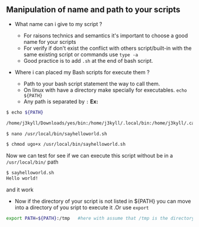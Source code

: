 ## Manipulation of name and path to your scripts

- What name can i give to my script ?
	- For raisons technics and semantics it's important to choose a good name for your scripts
	- For verify if don't exist the conflict with others script/built-in with the same existing script or commands use `type -a`
	- Good practice is to add `.sh` at the end of bash script.

- Where i can placed my Bash scripts for execute them ?
	- Path to your bash script statement the way to call them.
	- On linux with have a directory make specially for executables. `echo ${PATH}`
	- Any path is separated by `:` 
**Ex:**

```bash
$ echo ${PATH}

/home/j3kyll/Downloads/yes/bin:/home/j3kyll/.local/bin:/home/j3kyll/.cargo/bin:/home/j3kyll/.local/bin:/usr/local/sbin:/usr/local/bin:/usr/sbin:/usr/bin:/sbin:/bin:/usr/games:/usr/local/games:/snap/bin:/snap/bin

$ nano /usr/local/bin/sayhelloworld.sh

$ chmod ugo+x /usr/local/bin/sayhelloworld.sh 
```
Now we can test for see if we can execute this script without be in a `/usr/local/bin/` path

```bash
$ sayhelloworld.sh
Hello world!
```
 and it work

- Now if the directory of your script is not listed in ${PATH} you can move into a directory of you sript to execute it .Or use `export`

```bash
export PATH=${PATH}:/tmp   #here with assume that /tmp is the directory of your new script
```






